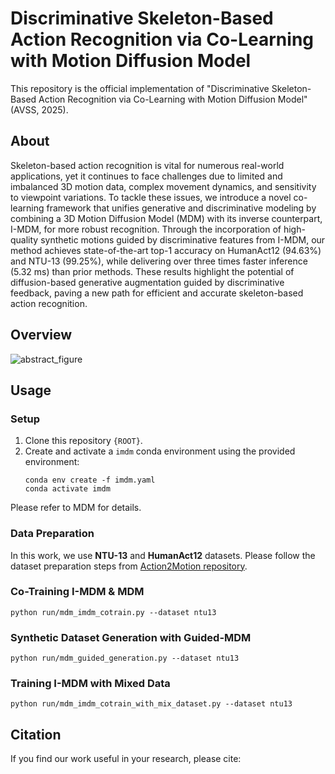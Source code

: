 # Discriminative Skeleton-Based Action Recognition via Co-Learning with Motion Diffusion Model

This repository is the official implementation of "Discriminative Skeleton-Based Action Recognition via Co-Learning with Motion Diffusion Model" (AVSS, 2025).

## About
Skeleton-based action recognition is vital for numerous real-world applications, yet it continues to face challenges due to limited and imbalanced 3D motion data, complex movement dynamics, and sensitivity to viewpoint variations. To tackle these issues, we introduce a novel co-learning framework that unifies generative and discriminative modeling by combining a 3D Motion Diffusion Model (MDM) with its inverse counterpart, I-MDM, for more robust recognition. Through the incorporation of high-quality synthetic motions guided by discriminative features from I-MDM, our method achieves state-of-the-art top-1 accuracy on HumanAct12 (94.63%) and NTU-13 (99.25%), while delivering over three times faster inference (5.32 ms) than prior methods. These results highlight the potential of diffusion-based generative augmentation guided by discriminative feedback, paving a new path for efficient and accurate skeleton-based action recognition.


## Overview
![abstract_figure](https://github.com/user-attachments/assets/7634cd7c-233c-4ec1-9dac-2497cf6194e1)


## Usage

### Setup 
1. Clone this repository `{ROOT}`.
2. Create and activate a `imdm` conda environment using the provided environment:
   ```
   conda env create -f imdm.yaml
   conda activate imdm
   ```

Please refer to MDM for details.

### Data Preparation
In this work, we use **NTU-13** and **HumanAct12** datasets. 
Please follow the dataset preparation steps from [Action2Motion repository](https://github.com/EricGuo5513/action-to-motion).


### Co-Training I-MDM & MDM
```
python run/mdm_imdm_cotrain.py --dataset ntu13
```

### Synthetic Dataset Generation with Guided-MDM
```
python run/mdm_guided_generation.py --dataset ntu13
```

### Training I-MDM with Mixed Data
```
python run/mdm_imdm_cotrain_with_mix_dataset.py --dataset ntu13
```



## Citation
If you find our work useful in your research, please cite: 

